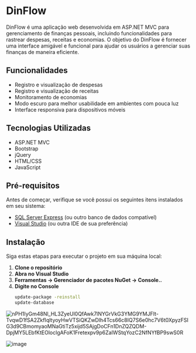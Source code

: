 # DinFlow

DinFlow é uma aplicação web desenvolvida em ASP.NET MVC para gerenciamento de finanças pessoais, incluindo funcionalidades para rastrear despesas, receitas e economias. O objetivo do DinFlow é fornecer uma interface amigável e funcional para ajudar os usuários a gerenciar suas finanças de maneira eficiente.

## Funcionalidades

- Registro e visualização de despesas
- Registro e visualização de receitas
- Monitoramento de economias
- Modo escuro para melhor usabilidade em ambientes com pouca luz
- Interface responsiva para dispositivos móveis

## Tecnologias Utilizadas

- ASP.NET MVC
- Bootstrap
- jQuery
- HTML/CSS
- JavaScript

## Pré-requisitos

Antes de começar, verifique se você possui os seguintes itens instalados em seu sistema:

- [SQL Server Express](https://www.microsoft.com/en-us/sql-server/sql-server-downloads) (ou outro banco de dados compatível)
- [Visual Studio](https://visualstudio.microsoft.com/vs/) (ou outra IDE de sua preferência)

## Instalação

Siga estas etapas para executar o projeto em sua máquina local:

1. **Clone o repositório**
2. **Abra no Visual Studio**
3. **Ferramentas -> Gerenciador de pacotes NuGet -> Console..**
4. **Digite no Console**
    ```bash
    update-package -reinstall
    update-database
   
![nPH1IyGm48Nl_HL3ZyeUl0QfAwk7lNYGrVkG3YMG9YMJFIt-TvqwD1fSA2ZkfIqltyoyHwVTSiQKZwDlh4Tcs66c8IQ7S6e0hc7V6t0XpyzFSIG3d9CBmomyaoMNaGtiTz5xijd5SAjgDoCFn1DnZQZQDM-DpjMY5LEbfKtEOloclgAFoK1Fretexpv9p6ZaIWStqYozC2NfNYfBP9swS0R](https://github.com/user-attachments/assets/9725e1cf-327b-4886-9b09-be7d87bf2903)

![image](https://github.com/user-attachments/assets/067475fd-1687-41ae-b9dc-fd98f0f82c36)

